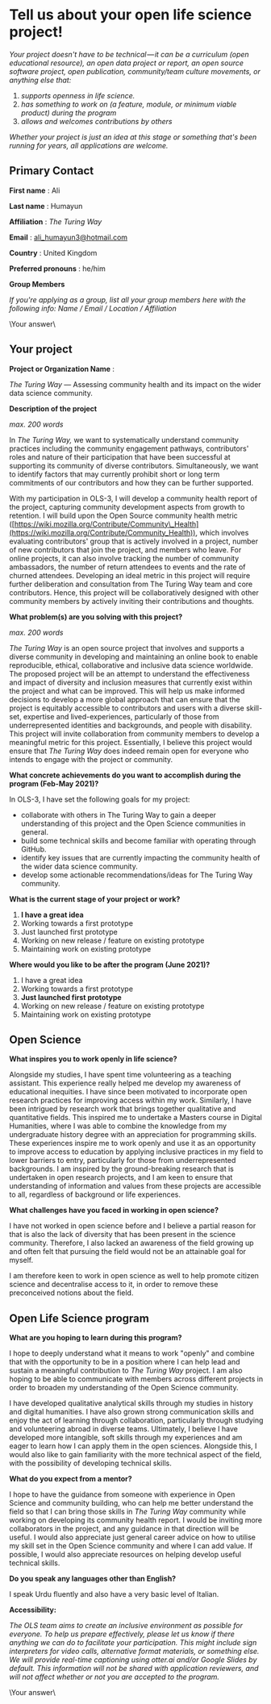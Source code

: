 # Tell us about your open life science project!

_Your project doesn't have to be technical — it can be a curriculum (open educational resource), an open data project or report, an open source software project, open publication, community/team culture movements, or anything else that:_

1. _supports openness in life science._
2. _has something to work on (a feature, module, or minimum viable product) during the program_
3. _allows and welcomes contributions by others_

_Whether your project is just an idea at this stage or something that's been running for years, all applications are welcome._

## Primary Contact

**First name** : Ali

**Last name** : Humayun

**Affiliation** : _The Turing Way_

**Email** : ali_humayun3@hotmail.com

**Country** : United Kingdom

**Preferred pronouns** : he/him

**Group Members**

_If you're applying as a group, list all your group members here with the following info: Name / Email / Location / Affiliation_

\Your answer\

## Your project

**Project or Organization Name** :

_The Turing Way_ — Assessing community health and its impact on the wider data science community.

**Description of the project**

_max. 200 words_

In _The Turing Way,_ we want to systematically understand community practices including the community engagement pathways, contributors' roles and nature of their participation that have been successful at supporting its community of diverse contributors. Simultaneously, we want to identify factors that may currently prohibit short or long term commitments of our contributors and how they can be further supported.

With my participation in OLS-3, I will develop a community health report of the project, capturing community development aspects from growth to retention. I will build upon the Open Source community health metric ([https://wiki.mozilla.org/Contribute/Community\_Health](https://wiki.mozilla.org/Contribute/Community_Health)), which involves evaluating contributors' group that is actively involved in a project, number of new contributors that join the project, and members who leave. For online projects, it can also involve tracking the number of community ambassadors, the number of return attendees to events and the rate of churned attendees. Developing an ideal metric in this project will require further deliberation and consultation from The Turing Way team and core contributors. Hence, this project will be collaboratively designed with other community members by actively inviting their contributions and thoughts.

**What problem(s) are you solving with this project?**

_max. 200 words_

_The Turing Way_ is an open source project that involves and supports a diverse community in developing and maintaining an online book to enable reproducible, ethical, collaborative and inclusive data science worldwide. The proposed project will be an attempt to understand the effectiveness and impact of diversity and inclusion measures that currently exist within the project and what can be improved. This will help us make informed decisions to develop a more global approach that can ensure that the project is equitably accessible to contributors and users with a diverse skill-set, expertise and lived-experiences, particularly of those from underrepresented identities and backgrounds, and people with disability. This project will invite collaboration from community members to develop a meaningful metric for this project. Essentially, I believe this project would ensure that _The Turing Way_ does indeed remain open for everyone who intends to engage with the project or community.

**What concrete achievements do you want to accomplish during the program (Feb-May 2021)?**

In OLS-3, I have set the following goals for my project:

- collaborate with others in The Turing Way to gain a deeper understanding of this project and the Open Science communities in general.
- build some technical skills and become familiar with operating through GitHub.
- identify key issues that are currently impacting the community health of the wider data science community.
- develop some actionable recommendations/ideas for The Turing Way community.

**What is the current stage of your project or work?**

1. **I have a great idea**
2. Working towards a first prototype
3. Just launched first prototype
4. Working on new release / feature on existing prototype
5. Maintaining work on existing prototype

**Where would you like to be after the program (June 2021)?**

1. I have a great idea
2. Working towards a first prototype
3. **Just launched first prototype**
4. Working on new release / feature on existing prototype
5. Maintaining work on existing prototype

## Open Science

**What inspires you to work openly in life science?**

Alongside my studies, I have spent time volunteering as a teaching assistant. This experience really helped me develop my awareness of educational inequities. I have since been motivated to incorporate open research practices for improving access within my work. Similarly, I have been intrigued by research work that brings together qualitative and quantitative fields. This inspired me to undertake a Masters course in Digital Humanities, where I was able to combine the knowledge from my undergraduate history degree with an appreciation for programming skills. These experiences inspire me to work openly and use it as an opportunity to improve access to education by applying inclusive practices in my field to lower barriers to entry, particularly for those from underrepresented backgrounds. I am inspired by the ground-breaking research that is undertaken in open research projects, and I am keen to ensure that understanding of information and values from these projects are accessible to all, regardless of background or life experiences.

**What challenges have you faced in working in open science?**

I have not worked in open science before and I believe a partial reason for that is also the lack of diversity that has been present in the science community. Therefore, I also lacked an awareness of the field growing up and often felt that pursuing the field would not be an attainable goal for myself.

I am therefore keen to work in open science as well to help promote citizen science and decentralise access to it, in order to remove these preconceived notions about the field.

## Open Life Science program

**What are you hoping to learn during this program?**

I hope to deeply understand what it means to work &quot;openly&quot; and combine that with the opportunity to be in a position where I can help lead and sustain a meaningful contribution to _The Turing Way_ project. I am also hoping to be able to communicate with members across different projects in order to broaden my understanding of the Open Science community.

I have developed qualitative analytical skills through my studies in history and digital humanities. I have also grown strong communication skills and enjoy the act of learning through collaboration, particularly through studying and volunteering abroad in diverse teams. Ultimately, I believe I have developed more intangible, soft skills through my experiences and am eager to learn how I can apply them in the open sciences. Alongside this, I would also like to gain familiarity with the more technical aspect of the field, with the possibility of developing technical skills.

**What do you expect from a mentor?**

I hope to have the guidance from someone with experience in Open Science and community building, who can help me better understand the field so that I can bring those skills in _The Turing Way_ community while working on developing its community health report. I would be inviting more collaborators in the project, and any guidance in that direction will be useful. I would also appreciate just general career advice on how to utilise my skill set in the Open Science community and where I can add value. If possible, I would also appreciate resources on helping develop useful technical skills.

**Do you speak any languages other than English?**

I speak Urdu fluently and also have a very basic level of Italian.

**Accessibility:**

_The OLS team aims to create an inclusive environment as possible for everyone. To help us prepare effectively, please let us know if there anything we can do to facilitate your participation. This might include sign interpreters for video calls, alternative format materials, or something else. We will provide real-time captioning using otter.ai and/or Google Slides by default. This information will not be shared with application reviewers, and will not affect whether or not you are accepted to the program._

\Your answer\
